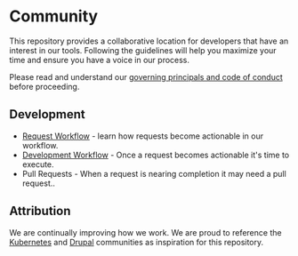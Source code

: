 # Community
This repository provides a collaborative location for developers that have an interest in our tools.  Following the guidelines will help you maximize your time and ensure you have a voice in our process.

Please read and understand our [governing principals and code of conduct](governance.md) before proceeding.

## Development
* [Request Workflow](development/issue_workflow.md) - learn how requests become actionable in our workflow.
* [Development Workflow](development/development_workflow.md) - Once a request becomes actionable it's time to execute.
* Pull Requests - When a request is nearing completion it may need a pull request..

## Attribution
We are continually improving how we work.  We are proud to reference the [Kubernetes](https://github.com/kubernetes/community) and [Drupal](https://www.drupal.org/community) communities as  inspiration for this repository.
